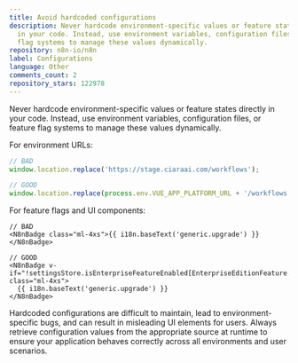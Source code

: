 ```yaml
---
title: Avoid hardcoded configurations
description: Never hardcode environment-specific values or feature states directly
  in your code. Instead, use environment variables, configuration files, or feature
  flag systems to manage these values dynamically.
repository: n8n-io/n8n
label: Configurations
language: Other
comments_count: 2
repository_stars: 122978
---
```


Never hardcode environment-specific values or feature states directly in your code. Instead, use environment variables, configuration files, or feature flag systems to manage these values dynamically.

For environment URLs:
```javascript
// BAD
window.location.replace('https://stage.ciaraai.com/workflows');

// GOOD
window.location.replace(process.env.VUE_APP_PLATFORM_URL + '/workflows');
```

For feature flags and UI components:
```vue
// BAD
<N8nBadge class="ml-4xs">{{ i18n.baseText('generic.upgrade') }}</N8nBadge>

// GOOD
<N8nBadge v-if="!settingsStore.isEnterpriseFeatureEnabled[EnterpriseEditionFeature.EnforceMFA]" class="ml-4xs">
  {{ i18n.baseText('generic.upgrade') }}
</N8nBadge>
```

Hardcoded configurations are difficult to maintain, lead to environment-specific bugs, and can result in misleading UI elements for users. Always retrieve configuration values from the appropriate source at runtime to ensure your application behaves correctly across all environments and user scenarios.